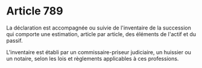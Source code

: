 # Article 789

La déclaration est accompagnée ou suivie de l'inventaire de la succession qui comporte une estimation, article par article, des éléments de l'actif et du passif.

L'inventaire est établi par un commissaire-priseur judiciaire, un huissier ou un notaire, selon les lois et règlements applicables à ces professions.
